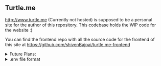 ## Turtle.me
http://www.turtle.me (Currently not hosted) is supposed to be a personal site for the author of this repository.
This codebase holds the WIP code for the website :)

You can find the frontend repo with all the source code for the frontend of this site at https://github.com/shivenBajpai/turtle.me-frontend

<details>
  <summary>Future Plans:</summary>
  
  ## STAGE I:

  Light AND Dark mode, choice saved in cookies

  <b>Page Routes- </b>

  / => redirects to /blog

  /blog => Blog feed

  /blog/:postid: => Specifc post

  /admin => Admin page, login required, creds stored in env vars

  /admin/createpost => For posting a post

  /newsletter => newsletter signups (optouts will be in newsletters themselves)

  /tutles => Easter egg maybe

  Simple 404 page

  <b>API Routes- /techtutle will be the root API route </b>

  /newsletter/signup(String: Email) => Add email to newsletter mailing list

  /newsletter/signout(String: Email) => Remove email from newsletter mailing list

  /blog => List 5 Recent posts.

  /blog/:id => Full post information.

  /latest => id of the latest blog post

  /admin/createPost(Object: Data) => Self Explanatory


  ## STAGE II:

  Ads in sidebar?

  <b>Page Routes-</b>

  / => Bootiful Landing Page (change)

  /sheetmusic => Sheet music catalogue

  /sheetmusic/:sheetid: => Particular sheet music

  /admin/addSheet => For Uploading Sheet

  <b>API routes</b>

  /sheetmusiclist() => List of IDs of Sheet Music.
  
  /sheetmusic(Array of IDs) => Sheet Music data 


  ## STAGE III

  Auth, User comments etc, unplanned.
    
</details>

<details> 
  <summary>.env file format</summary>
  When running this code, a ".env" file is needed in the root directory, alternatively these variables can be defined in the environment variables

  ```txt
  PORT=<Port>
  ADMIN_PASS=<Password to be used by admin for creating posts, etc.>
  DATABASE_URL="<link to Postgresql database using postgresql:// protocol, refer to prisma docs>"
  ```


</details>
